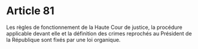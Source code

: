 # Article 81

Les règles de fonctionnement de la Haute Cour de justice, la procédure applicable devant elle et la définition des crimes reprochés au Président de la République sont fixés par une loi organique.
